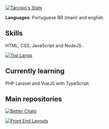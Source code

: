 [![Tarcísio's Stats](https://github-readme-stats.vercel.app/api?username=moccot&theme=dark)](https://github.com/anuraghazra/github-readme-stats)

**Languages:** Portuguese BR (main) and english.

## Skills
HTML, CSS, JavaScript  and NodeJS.

[![Top Langs](https://github-readme-stats.vercel.app/api/top-langs/?username=moccot&layout=compact&langs_count=7&theme=dark)](https://github.com/anuraghazra/github-readme-stats)

## Currently learning
PHP Laravel and VueJS with TypeScript.

## Main repositories
[![Better Chato](https://github-readme-stats.vercel.app/api/pin/?username=moccot&repo=better-chato&theme=dark)](https://github.com/moccot/better-chato)

[![Front End Layouts](https://github-readme-stats.vercel.app/api/pin/?username=moccot&repo=front-end-layouts&theme=dark)](https://github.com/moccot/front-end-layouts)
